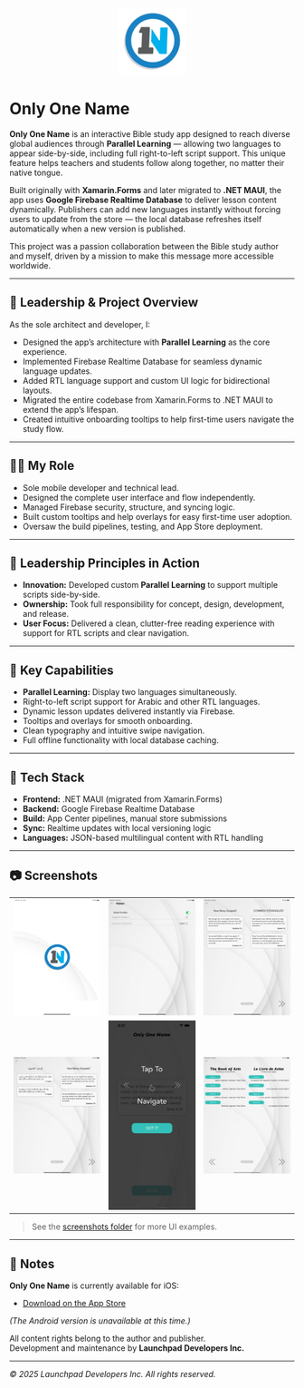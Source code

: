 <p align="center">
  <img src="./screenshots/app-icon.png" alt="App Icon" width="120" />
</p>

# Only One Name

**Only One Name** is an interactive Bible study app designed to reach diverse global audiences through **Parallel Learning** — allowing two languages to appear side-by-side, including full right-to-left script support. This unique feature helps teachers and students follow along together, no matter their native tongue.

Built originally with **Xamarin.Forms** and later migrated to **.NET MAUI**, the app uses **Google Firebase Realtime Database** to deliver lesson content dynamically. Publishers can add new languages instantly without forcing users to update from the store — the local database refreshes itself automatically when a new version is published.

This project was a passion collaboration between the Bible study author and myself, driven by a mission to make this message more accessible worldwide.

---

## 🔹 Leadership & Project Overview

As the sole architect and developer, I:
- Designed the app’s architecture with **Parallel Learning** as the core experience.
- Implemented Firebase Realtime Database for seamless dynamic language updates.
- Added RTL language support and custom UI logic for bidirectional layouts.
- Migrated the entire codebase from Xamarin.Forms to .NET MAUI to extend the app’s lifespan.
- Created intuitive onboarding tooltips to help first-time users navigate the study flow.

---

## 🧑‍💼 My Role

- Sole mobile developer and technical lead.
- Designed the complete user interface and flow independently.
- Managed Firebase security, structure, and syncing logic.
- Built custom tooltips and help overlays for easy first-time user adoption.
- Oversaw the build pipelines, testing, and App Store deployment.

---

## 🧭 Leadership Principles in Action

- **Innovation:** Developed custom **Parallel Learning** to support multiple scripts side-by-side.
- **Ownership:** Took full responsibility for concept, design, development, and release.
- **User Focus:** Delivered a clean, clutter-free reading experience with support for RTL scripts and clear navigation.

---

## 🚀 Key Capabilities

- **Parallel Learning:** Display two languages simultaneously.
- Right-to-left script support for Arabic and other RTL languages.
- Dynamic lesson updates delivered instantly via Firebase.
- Tooltips and overlays for smooth onboarding.
- Clean typography and intuitive swipe navigation.
- Full offline functionality with local database caching.

---

## 🧰 Tech Stack

- **Frontend:** .NET MAUI (migrated from Xamarin.Forms)
- **Backend:** Google Firebase Realtime Database
- **Build:** App Center pipelines, manual store submissions
- **Sync:** Realtime updates with local versioning logic
- **Languages:** JSON-based multilingual content with RTL handling

---

## 📷 Screenshots

<table>
  <tr>
    <td align="center">
      <img src="./screenshots/only-one-name-01.png" alt="Splash screen with Only One Name branding" width="200"/>
    </td>
    <td align="center">
      <img src="./screenshots/only-one-name-02.png" alt="Parallel mode language selection" width="200"/>
    </td>
    <td align="center">
      <img src="./screenshots/only-one-name-03.png" alt="Lesson view with side-by-side languages" width="200"/>
    </td>
  </tr>
  <tr>
    <td align="center">
      <img src="./screenshots/only-one-name-06.png" alt="Lesson view showing RTL and LTR side-by-side" width="200"/>
    </td>
    <td align="center">
      <img src="./screenshots/only-one-name-11.png" alt="Tooltip overlay for onboarding navigation" width="200"/>
    </td>
    <td align="center">
      <img src="./screenshots/only-one-name-05.png" alt="Acts study section in Parallel Learning mode" width="200"/>
    </td>
  </tr>
</table>

> See the [screenshots folder](./screenshots/) for more UI examples.

---

## 🔐 Notes

**Only One Name** is currently available for iOS:

- [Download on the App Store](https://apps.apple.com/us/app/only-one-name/id1394381647)

_(The Android version is unavailable at this time.)_

All content rights belong to the author and publisher.  
Development and maintenance by **Launchpad Developers Inc.**

---

_© 2025 Launchpad Developers Inc. All rights reserved._

